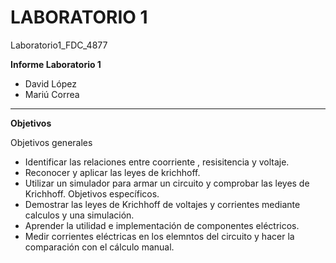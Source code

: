 # LABORATORIO 1
Laboratorio1_FDC_4877

**Informe Laboratorio 1**

- David López
- Mariú Correa

------------

**Objetivos**

Objetivos generales   
- Identificar las relaciones entre coorriente , resisitencia y voltaje.
- Reconocer y aplicar las leyes de krichhoff.
- Utilizar un simulador para armar un circuito y comprobar las leyes de Krichhoff.
Objetivos específicos.
- Demostrar las leyes de Krichhoff de voltajes y corrientes mediante calculos y una simulación.
- Aprender la utilidad e implementación de componentes eléctricos.
- Medir corrientes eléctricas en los elemntos del circuito y hacer la comparación con el cálculo manual.
